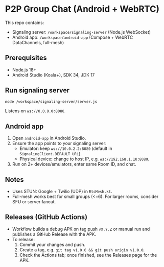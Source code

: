 # P2P Group Chat (Android + WebRTC)

This repo contains:
- Signaling server: `/workspace/signaling-server` (Node.js WebSocket)
- Android app: `/workspace/android-app` (Compose + WebRTC DataChannels, full-mesh)

## Prerequisites
- Node.js 18+
- Android Studio (Koala+), SDK 34, JDK 17

## Run signaling server
```bash
node /workspace/signaling-server/server.js
```
Listens on `ws://0.0.0.0:8080`.

## Android app
1. Open `android-app` in Android Studio.
2. Ensure the app points to your signaling server:
   - Emulator: keep `ws://10.0.2.2:8080` (default in `SignalingClient.DEFAULT_URL`).
   - Physical device: change to host IP, e.g. `ws://192.168.1.10:8080`.
3. Run on 2+ devices/emulators, enter same Room ID, and chat.

## Notes
- Uses STUN: Google + Twilio (UDP) in `RtcMesh.kt`.
- Full-mesh works best for small groups (<=6). For larger rooms, consider SFU or server fanout.

## Releases (GitHub Actions)
- Workflow builds a debug APK on tag push `vX.Y.Z` or manual run and publishes a GitHub Release with the APK.
- To release:
  1. Commit your changes and push.
  2. Create a tag, e.g. `git tag v1.0.0 && git push origin v1.0.0`.
  3. Check the Actions tab; once finished, see the Releases page for the APK.
